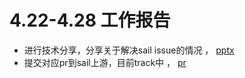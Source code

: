 # 4.22-4.28 工作报告

* 进行技术分享，分享关于解决sail issue的情况 ， [pptx](https://github.com/KotorinMinami/plct-working/blob/main/sail-riscv/%E5%A6%82%E4%BD%95%E4%B8%BAsail-riscv%E6%B7%BB%E5%8A%A0%E6%89%A9%E5%B1%95.pptx)
* 提交对应pr到sail上游，目前track中 ， [pr](https://github.com/riscv/sail-riscv/pull/456)
